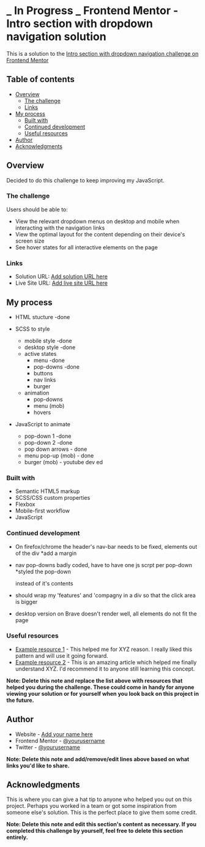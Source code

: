 # **_ In Progress _** Frontend Mentor - Intro section with dropdown navigation solution

This is a solution to the [Intro section with dropdown navigation challenge on Frontend Mentor](https://www.frontendmentor.io/challenges/intro-section-with-dropdown-navigation-ryaPetHE5)

## Table of contents

- [Overview](#overview)
  - [The challenge](#the-challenge)
  - [Links](#links)
- [My process](#my-process)
  - [Built with](#built-with)
  - [Continued development](#continued-development)
  - [Useful resources](#useful-resources)
- [Author](#author)
- [Acknowledgments](#acknowledgments)

## Overview

Decided to do this challenge to keep improving my JavaScript.

### The challenge

Users should be able to:

- View the relevant dropdown menus on desktop and mobile when interacting with the navigation links
- View the optimal layout for the content depending on their device's screen size
- See hover states for all interactive elements on the page

### Links

- Solution URL: [Add solution URL here](https://your-solution-url.com)
- Live Site URL: [Add live site URL here](https://your-live-site-url.com)

## My process

- HTML stucture -done

- SCSS to style

  - mobile style -done
  - desktop style -done
  - active states
    - menu -done
    - pop-downs -done
    - buttons
    - nav links
    - burger
  - animation
    - pop-downs
    - menu (mob)
    - hovers

- JavaScript to animate
  - pop-down 1 -done
  - pop-down 2 -done
  - pop down arrows - done
  - menu pop-up (mob) - done
  - burger (mob) - youtube dev ed

### Built with

- Semantic HTML5 markup
- SCSS/CSS custom properties
- Flexbox
- Mobile-first workflow
- JavaScript

### Continued development

- On firefox/chrome the header's nav-bar needs to be fixed, elements out of the div 
*add a margin

- nav pop-downs badly coded, have to have one js scrpt per pop-down \*styled the pop-down <div> instead of it's contents

- should wrap my 'features' and 'compagny in a div so that the click area is bigger

- desktop version on Brave doesn't render well, all elements do not fit the page

### Useful resources

- [Example resource 1](https://www.example.com) - This helped me for XYZ reason. I really liked this pattern and will use it going forward.
- [Example resource 2](https://www.example.com) - This is an amazing article which helped me finally understand XYZ. I'd recommend it to anyone still learning this concept.

**Note: Delete this note and replace the list above with resources that helped you during the challenge. These could come in handy for anyone viewing your solution or for yourself when you look back on this project in the future.**

## Author

- Website - [Add your name here](https://www.your-site.com)
- Frontend Mentor - [@yourusername](https://www.frontendmentor.io/profile/yourusername)
- Twitter - [@yourusername](https://www.twitter.com/yourusername)

**Note: Delete this note and add/remove/edit lines above based on what links you'd like to share.**

## Acknowledgments

This is where you can give a hat tip to anyone who helped you out on this project. Perhaps you worked in a team or got some inspiration from someone else's solution. This is the perfect place to give them some credit.

**Note: Delete this note and edit this section's content as necessary. If you completed this challenge by yourself, feel free to delete this section entirely.**
